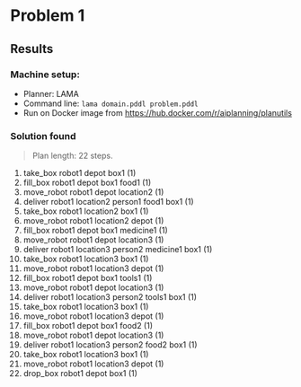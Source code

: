 # Problem 1
## Results

### Machine setup:
- Planner: LAMA 
- Command line: ``lama domain.pddl problem.pddl``
- Run on Docker image from https://hub.docker.com/r/aiplanning/planutils

### Solution found 

> Plan length: 22 steps.

1. take_box robot1 depot box1 (1)
2. fill_box robot1 depot box1 food1 (1)
3. move_robot robot1 depot location2 (1)
4. deliver robot1 location2 person1 food1 box1 (1)
5. take_box robot1 location2 box1 (1)
6. move_robot robot1 location2 depot (1)
7. fill_box robot1 depot box1 medicine1 (1)
8. move_robot robot1 depot location3 (1)
9. deliver robot1 location3 person2 medicine1 box1 (1)
10. take_box robot1 location3 box1 (1)
11. move_robot robot1 location3 depot (1)
12. fill_box robot1 depot box1 tools1 (1)
13. move_robot robot1 depot location3 (1)
14. deliver robot1 location3 person2 tools1 box1 (1)
15. take_box robot1 location3 box1 (1)
16. move_robot robot1 location3 depot (1)
17. fill_box robot1 depot box1 food2 (1)
18. move_robot robot1 depot location3 (1)
19. deliver robot1 location3 person2 food2 box1 (1)
20. take_box robot1 location3 box1 (1)
21. move_robot robot1 location3 depot (1)
22. drop_box robot1 depot box1 (1)